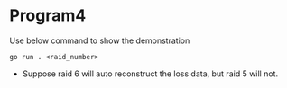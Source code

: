 # Program4

Use below command to show the demonstration
```
go run . <raid_number>
```

- Suppose raid 6 will auto reconstruct the loss data, but raid 5 will not.
